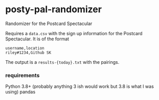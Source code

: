 # posty-pal-randomizer
Randomizer for the Postcard Spectacular

Requires a `data.csv` with the sign up information for the Postcard Spectacular. It is of the format
```
username,location
riley#1234,Github SK
```
The output is a `results-{today}.txt` with the pairings.

### requirements
Python 3.8+ (probably anything 3 ish would work but 3.8 is what I was using)
pandas
